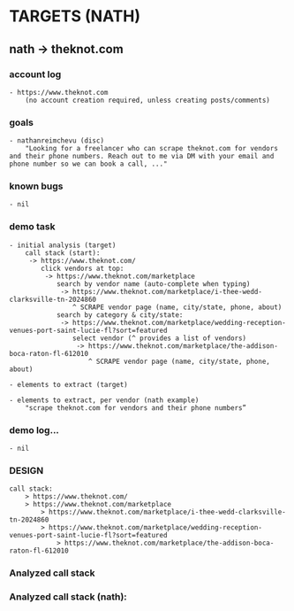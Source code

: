 # TARGETS (NATH)

## nath -> theknot.com
### account log
    - https://www.theknot.com
        (no account creation required, unless creating posts/comments)
        
### goals
    - nathanreimchevu (disc)
        "Looking for a freelancer who can scrape theknot.com for vendors and their phone numbers. Reach out to me via DM with your email and phone number so we can book a call, ..."

### known bugs
    - nil
            
### demo task
    - initial analysis (target)
        call stack (start):
         -> https://www.theknot.com/
            click vendors at top: 
             -> https://www.theknot.com/marketplace
                search by vendor name (auto-complete when typing)
                 -> https://www.theknot.com/marketplace/i-thee-wedd-clarksville-tn-2024860
                    ^ SCRAPE vendor page (name, city/state, phone, about)
                search by category & city/state:
                 -> https://www.theknot.com/marketplace/wedding-reception-venues-port-saint-lucie-fl?sort=featured
                    select vendor (^ provides a list of vendors)  
                     -> https://www.theknot.com/marketplace/the-addison-boca-raton-fl-612010
                        ^ SCRAPE vendor page (name, city/state, phone, about)
                    
    - elements to extract (target)             
    
    - elements to extract, per vendor (nath example)
        "scrape theknot.com for vendors and their phone numbers”

### demo log...
    - nil
          
### **DESIGN**         
    call stack:
        > https://www.theknot.com/
        > https://www.theknot.com/marketplace
            > https://www.theknot.com/marketplace/i-thee-wedd-clarksville-tn-2024860
            > https://www.theknot.com/marketplace/wedding-reception-venues-port-saint-lucie-fl?sort=featured
                > https://www.theknot.com/marketplace/the-addison-boca-raton-fl-612010

### Analyzed call stack      
    

### Analyzed call stack (nath):
    

